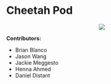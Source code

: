 # Cheetah Pod

<!--![alt text](https://cloud.githubusercontent.com/assets/12603575/8635523/17d9c398-27f4-11e5-8190-7f078239ccdc.jpg)-->
<center><img src="https://cloud.githubusercontent.com/assets/12603575/8635523/17d9c398-27f4-11e5-8190-7f078239ccdc.jpg" ...></center>

**Contributors:**
- Brian Blanco
- Jason Wang
- Jackie Meggesto
- Henna Ahmed 
- Daniel Distant


